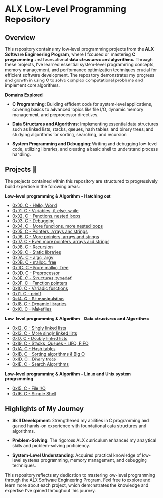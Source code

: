 # ALX Low-Level Programming Repository

## Overview

This repository contains my low-level programming projects from the **ALX Software Engineering Program**, where I focused on mastering **C programming** and foundational **data structures and algorithms**. Through these projects, I’ve learned essential system-level programming concepts, memory management, and performance optimization techniques crucial for efficient software development. The repository demonstrates my progress and growth in using C to solve complex computational problems and implement core algorithms.

**Domains Explored**

  * **C Programming**: Building efficient code for system-level applications, covering basics to advanced topics like file I/O, dynamic memory management, and preprocessor directives.

  * **Data Structures and Algorithms**: Implementing essential data structures such as linked lists, stacks, queues, hash tables, and binary trees; and studying algorithms for sorting, searching, and recursion.

  * **System Programming and Debugging**: Writing and debugging low-level code, utilizing libraries, and creating a basic shell to understand process handling.

## Projects :page_with_curl:

The projects contained within this repository are structured to progressively build expertise in the following areas:

**Low-level programming & Algorithm - Hatching out**

  * [0x00. C - Hello, World](./0x00-hello_world)
  * [0x01. C - Variables, if, else, while](./0x01-variables_if_else_while)
  * [0x02. C - Functions, nested loops](./0x02-functions_nested_loops)
  * [0x03. C - Debugging](./0x03-debugging)
  * [0x04. C - More functions, more nested loops](./0x04-more_functions_nested_loops)
  * [0x05. C - Pointers, arrays and strings](./0x05-pointers_arrays_strings)
  * [0x06. C - More pointers, arrays and strings](./0x06-pointers_arrays_strings)
  * [0x07. C - Even more pointers, arrays and strings](./0x07-pointers_arrays_strings)
  * [0x08. C - Recursion](./0x08-recursion)
  * [0x09. C - Static libraries](./0x09-static_libraries)
  * [0x0A. C - argc, argv](./0x0A-argc_argv)
  * [0x0B. C - malloc, free](./0x0B-malloc_free)
  * [0x0C. C - More malloc, free](./0x0C-more_malloc_free)
  * [0x0D. C - Preprocessor](./0x0D-preprocessor)
  * [0x0E. C - Structures, typedef](./0x0E-structures_typedef)
  * [0x0F. C - Function pointers](./0x0F-function_pointers)
  * [0x10. C - Variadic functions](./0x10-variadic_functions)
  * [0x11. C - printf](https://github.com/kelvinnmuia/printf)
  * [0x14. C - Bit manipulation](./0x14-bit_manipulation)
  * [0x18. C - Dynamic libraries](./0x18-dynamic_libraries)
  * [0x1C. C - Makefiles](./0x1C-makefiles)

**Low-level programming & Algorithm - Data structures and Algorithms**

  * [0x12. C - Singly linked lists](./0x12-singly_linked_lists)
  * [0x13. C - More singly linked lists](./0x13-more_singly_linked_lists)
  * [0x17. C - Doubly linked lists](./0x17-doubly_linked_lists)
  * [0x19. C - Stacks, Queues - LIFO, FIFO](https://github.com/kelvinnmuia/monty)
  * [0x1A. C - Hash tables](./0x1A-hash_tables)
  * [0x1B. C - Sorting algorithms & Big O](https://github.com/kelvinnmuia/sorting_algorithms)
  * [0x1D. C - Binary trees](https://github.com/kelvinnmuia/binary_trees)
  * [0x1E. C - Search Algorithms](./0x1E-search_algorithms)

**Low-level programming & Algorithm - Linux and Unix system programming**

  * [0x15. C - File I/O](./0x15-file_io)
  * [0x16. C - Simple Shell](https://github.com/kelvinnmuia/simple_shell)

## Highlights of My Journey

  * **Skill Development**: Strengthened my abilities in C programming and gained hands-on experience with foundational data structures and algorithms.

  * **Problem-Solving**: The rigorous ALX curriculum enhanced my analytical skills and problem-solving proficiency.

  * **System-Level Understanding**: Acquired practical knowledge of low-level systems programming, memory management, and debugging techniques.

This repository reflects my dedication to mastering low-level programming through the ALX Software Engineering Program. Feel free to explore and learn more about each project, which demonstrates the knowledge and expertise I’ve gained throughout this journey.
